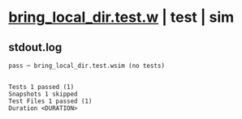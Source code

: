 # [bring_local_dir.test.w](../../../../../examples/tests/valid/bring_local_dir.test.w) | test | sim

## stdout.log
```log
pass ─ bring_local_dir.test.wsim (no tests)
 
 
Tests 1 passed (1)
Snapshots 1 skipped
Test Files 1 passed (1)
Duration <DURATION>
```

